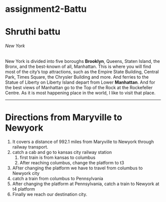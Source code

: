 # assignment2-Battu
# Shruthi battu
###### New York 
New York is divided into five boroughs  **Brooklyn**, Queens, Staten Island, the Bronx, and the best-known of all, Manhattan. This is where you will find most of the city’s top attractions, such as the Empire State Building, Central Park, Times Square, the Chrysler Building and more. And ferries to the Statue of Liberty on Liberty Island depart from Lower **Manhattan**. And for the best views of Manhattan go to the Top of the Rock at the Rockefeller Centre. As it is most happening place in the world, I like to visit that place.

---

# Directions from Maryville to Newyork
1. It covers a distance of 992.1 miles from Maryville to Newyork through railway transport. 
2. catch a cab and go to kansas city railway station
   1. first train is from kansas to columbus 
   2. After reaching columbus, change the platform to t3
3.  AFter changing the platform we have to travel from columbus to Newyork city
   1. catch a train from columbus to Pennsylvania 
   2. After changing the platform at Pennsylvania, catch a train to Newyork at t4 platform
4. Finally we reach our destination city.



